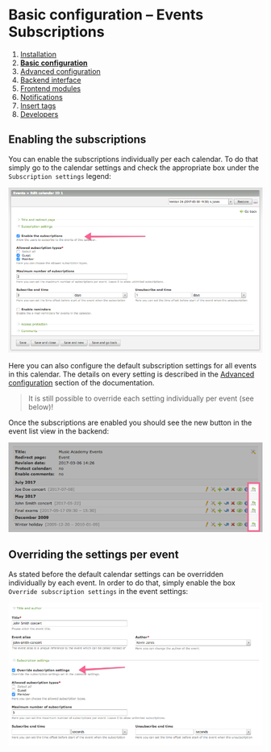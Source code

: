 # Basic configuration – Events Subscriptions

1. [Installation](01-installation.md)
2. [**Basic configuration**](02-basics.md)
3. [Advanced configuration](03-advanced.md)
4. [Backend interface](04-backend.md)
5. [Frontend modules](05-frontend-modules.md)
6. [Notifications](06-notifications.md)
7. [Insert tags](07-insert-tags.md)
8. [Developers](08-developers.md)


## Enabling the subscriptions

You can enable the subscriptions individually per each calendar. To do that simply go to the calendar
settings and check the appropriate box under the `Subscription settings` legend:

![](images/basics-enable.png)

Here you can also configure the default subscription settings for all events in this calendar. The
details on every setting is described in the [Advanced configuration](03-advanced.md) section
of the documentation.
 
> It is still possible to override each setting individually per event (see below)!

Once the subscriptions are enabled you should see the new button in the event list view in the backend:
 
![](images/basics-subscriptions.png)


## Overriding the settings per event

As stated before the default calendar settings can be overridden individually by each event.
In order to do that, simply enable the box `Override subscription settings` in the event settings:

![](images/basics-override.png)

